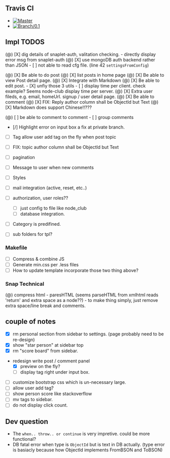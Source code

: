 ## Travis CI

- [![Master](https://secure.travis-ci.org/HaskellCNOrg/a.haskellcn.png?branch=master)](http://travis-ci.org/HaskellCNOrg/a.haskellcn)
- [![Branch/0.1](https://secure.travis-ci.org/HaskellCNOrg/a.haskellcn.png?branch=branch/0.1)](http://travis-ci.org/HaskellCNOrg/a.haskellcn)

## Impl TODOS

(@) [X] dig details of snaplet-auth, valitation checking.
    - directly display error msg from snaplet-auth
(@) [X] use mongoDB auth backend rather than JSON
    - [ ] not able to read cfg file. (line 42 `settingsFromConfig`)

(@) [X] Be able to do post
(@) [X] list posts in home page
(@) [X] Be able to view Post detail page.
(@) [X] Integrate with Markdown
(@) [X] Be able to edit post.
    - [X] unfiy those 3 utils 
    - [ ] display time per client. check example?
          Seems node-club display time per server.
(@) [X] Extra user fileds, e.g. email, homeUrl.
        signup / user detail page.
(@) [X] Be able to comment
(@) [X] FIX: Reply author column shall be ObjectId but Text
(@) [X] Markdown does support Chinese!!???

(@) [ ] be able to comment to comment
    - [ ] group comments

- [/] Highlight error on input box
      a fix at private branch.
      
- [ ] Tag allow user add tag on the fly when post topic
- [ ] FIX: topic author column shall be ObjectId but Text

- [ ] pagination
- [ ] Message to user when new comments
- [ ] Styles
- [ ] mail integration (active, reset, etc..)

- [ ] authorization, user roles??
    - [ ] just config to file like node_club
    - [ ] database integration.

- [ ] Category is predifined.
- [ ] sub folders for tpl?

### Makefile

- [ ] Compress & combine JS
- [ ] Generate min.css per .less files
- [ ] How to update template incorporate those two thing above?

### Snap Technical

(@) compress html
    - paresHTML (seems parseHTML from xmlhtml reads 'return' and extra space as a node??)
    - to make thing simply, just remove extra space/line break and comments.

## couple of notes
- [X] rm personal section from sidebar to settings.
      (page probably need to be re-design)
- [X] show "star person" at sidebar top
- [X] rm "score board" from sidebar.
- redesign write post / comment panel
    - [X] preview on the fly?
    - [ ] display tag right under input box.
- [ ] customize bootstrap css which is un-necessary large.
- [ ] allow user add tag?
- [ ] show person score like stackoverflow
- [ ] mv tags to sidebar.
- [ ] do not display click count.

## Dev question

- The `when.. throw.. or continue` is very impretive. could be more functional?
- DB fatal error when type is `ObjectId` but is text in DB actually.
  (type error is basiacly because how ObjectId implements FromBSON and ToBSON)
